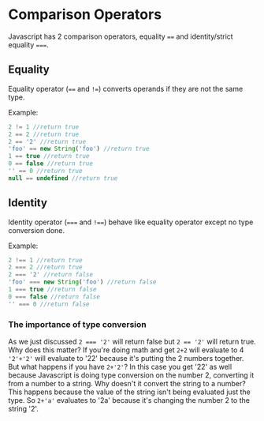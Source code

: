 # Comparison Operators
Javascript has 2 comparison operators, equality `==` and identity/strict equality `===`.
## Equality
Equality operator (`==` and `!=`) converts operands if they are not the same type.

Example:
```javascript
2 != 1 //return true
2 == 2 //return true
2 == '2' //return true
'foo' == new String('foo') //return true
1 == true //return true
0 == false //return true
'' == 0 //return true
null == undefined //return true
```
## Identity
Identity operator (`===` and `!==`) behave like equality operator except no type conversion done.

Example:
```javascript
2 !== 1 //return true
2 === 2 //return true
2 === '2' //return false
'foo' === new String('foo') //return false
1 === true //return false
0 === false //return false
'' === 0 //return false
```

### The importance of type conversion
As we just discussed `2 === '2'` will return false but `2 == '2'` will return true. Why does this matter? If you're doing math and get `2+2` will evaluate to 4 `'2'+'2'` will evaluate to '22' because it's putting the 2 numbers together. But what happens if you have `2+'2'`? In this case you get '22' as well because Javascript is doing type conversion on the number 2, converting it from a number to a string. Why doesn't it convert the string to a number? This happens because the value of the string isn't being evaluated just the type. So `2+'a'` evaluates to '2a' because it's changing the number 2 to the string '2'.
